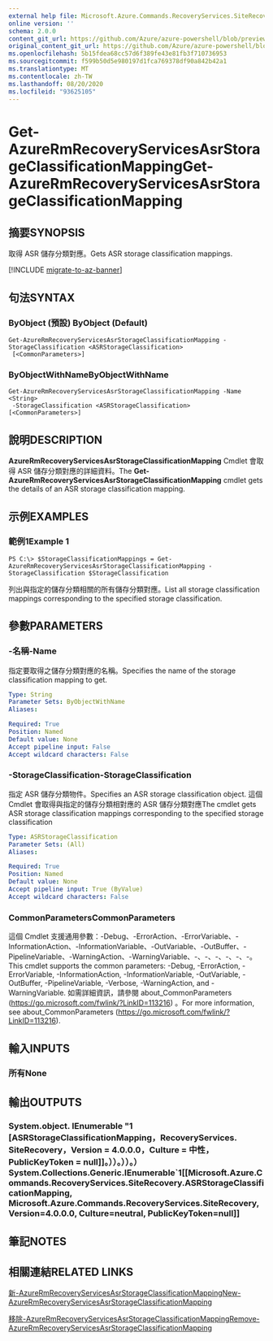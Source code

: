 ```yaml
---
external help file: Microsoft.Azure.Commands.RecoveryServices.SiteRecovery.dll-Help.xml
online version: ''
schema: 2.0.0
content_git_url: https://github.com/Azure/azure-powershell/blob/preview/src/ResourceManager/RecoveryServices.SiteRecovery/Commands.RecoveryServices.SiteRecovery/help/Get-AzureRmRecoveryServicesAsrStorageClassificationMapping.md
original_content_git_url: https://github.com/Azure/azure-powershell/blob/preview/src/ResourceManager/RecoveryServices.SiteRecovery/Commands.RecoveryServices.SiteRecovery/help/Get-AzureRmRecoveryServicesAsrStorageClassificationMapping.md
ms.openlocfilehash: 5b15fdea68cc57d6f389fe43e81fb3f710736953
ms.sourcegitcommit: f599b50d5e980197d1fca769378df90a842b42a1
ms.translationtype: MT
ms.contentlocale: zh-TW
ms.lasthandoff: 08/20/2020
ms.locfileid: "93625105"
---
```

# <span data-ttu-id="297a4-101">Get-AzureRmRecoveryServicesAsrStorageClassificationMapping</span><span class="sxs-lookup"><span data-stu-id="297a4-101">Get-AzureRmRecoveryServicesAsrStorageClassificationMapping</span></span>

## <span data-ttu-id="297a4-102">摘要</span><span class="sxs-lookup"><span data-stu-id="297a4-102">SYNOPSIS</span></span>
<span data-ttu-id="297a4-103">取得 ASR 儲存分類對應。</span><span class="sxs-lookup"><span data-stu-id="297a4-103">Gets ASR storage classification mappings.</span></span>

[!INCLUDE [migrate-to-az-banner](../../includes/migrate-to-az-banner.md)]

## <span data-ttu-id="297a4-104">句法</span><span class="sxs-lookup"><span data-stu-id="297a4-104">SYNTAX</span></span>

### <span data-ttu-id="297a4-105">ByObject (預設) </span><span class="sxs-lookup"><span data-stu-id="297a4-105">ByObject (Default)</span></span>
```
Get-AzureRmRecoveryServicesAsrStorageClassificationMapping -StorageClassification <ASRStorageClassification>
 [<CommonParameters>]
```

### <span data-ttu-id="297a4-106">ByObjectWithName</span><span class="sxs-lookup"><span data-stu-id="297a4-106">ByObjectWithName</span></span>
```
Get-AzureRmRecoveryServicesAsrStorageClassificationMapping -Name <String>
 -StorageClassification <ASRStorageClassification> [<CommonParameters>]
```

## <span data-ttu-id="297a4-107">說明</span><span class="sxs-lookup"><span data-stu-id="297a4-107">DESCRIPTION</span></span>
<span data-ttu-id="297a4-108">**AzureRmRecoveryServicesAsrStorageClassificationMapping** Cmdlet 會取得 ASR 儲存分類對應的詳細資料。</span><span class="sxs-lookup"><span data-stu-id="297a4-108">The **Get-AzureRmRecoveryServicesAsrStorageClassificationMapping** cmdlet gets the details of an ASR storage classification mapping.</span></span>

## <span data-ttu-id="297a4-109">示例</span><span class="sxs-lookup"><span data-stu-id="297a4-109">EXAMPLES</span></span>

### <span data-ttu-id="297a4-110">範例1</span><span class="sxs-lookup"><span data-stu-id="297a4-110">Example 1</span></span>
```
PS C:\> $StorageClassificationMappings = Get-AzureRmRecoveryServicesAsrStorageClassificationMapping -StorageClassification $StorageClassification
```

<span data-ttu-id="297a4-111">列出與指定的儲存分類相關的所有儲存分類對應。</span><span class="sxs-lookup"><span data-stu-id="297a4-111">List all storage classification mappings corresponding to the specified storage classification.</span></span>

## <span data-ttu-id="297a4-112">參數</span><span class="sxs-lookup"><span data-stu-id="297a4-112">PARAMETERS</span></span>

### <span data-ttu-id="297a4-113">-名稱</span><span class="sxs-lookup"><span data-stu-id="297a4-113">-Name</span></span>
<span data-ttu-id="297a4-114">指定要取得之儲存分類對應的名稱。</span><span class="sxs-lookup"><span data-stu-id="297a4-114">Specifies the name of the storage classification mapping to get.</span></span>

```yaml
Type: String
Parameter Sets: ByObjectWithName
Aliases: 

Required: True
Position: Named
Default value: None
Accept pipeline input: False
Accept wildcard characters: False
```

### <span data-ttu-id="297a4-115">-StorageClassification</span><span class="sxs-lookup"><span data-stu-id="297a4-115">-StorageClassification</span></span>
<span data-ttu-id="297a4-116">指定 ASR 儲存分類物件。</span><span class="sxs-lookup"><span data-stu-id="297a4-116">Specifies an ASR storage classification object.</span></span> <span data-ttu-id="297a4-117">這個 Cmdlet 會取得與指定的儲存分類相對應的 ASR 儲存分類對應</span><span class="sxs-lookup"><span data-stu-id="297a4-117">The cmdlet gets ASR storage classification mappings corresponding to the specified storage classification</span></span> 

```yaml
Type: ASRStorageClassification
Parameter Sets: (All)
Aliases: 

Required: True
Position: Named
Default value: None
Accept pipeline input: True (ByValue)
Accept wildcard characters: False
```

### <span data-ttu-id="297a4-118">CommonParameters</span><span class="sxs-lookup"><span data-stu-id="297a4-118">CommonParameters</span></span>
<span data-ttu-id="297a4-119">這個 Cmdlet 支援通用參數：-Debug、-ErrorAction、-ErrorVariable、-InformationAction、-InformationVariable、-OutVariable、-OutBuffer、-PipelineVariable、-WarningAction、-WarningVariable、-、-、-、-、-、-。</span><span class="sxs-lookup"><span data-stu-id="297a4-119">This cmdlet supports the common parameters: -Debug, -ErrorAction, -ErrorVariable, -InformationAction, -InformationVariable, -OutVariable, -OutBuffer, -PipelineVariable, -Verbose, -WarningAction, and -WarningVariable.</span></span> <span data-ttu-id="297a4-120">如需詳細資訊，請參閱 about_CommonParameters (https://go.microsoft.com/fwlink/?LinkID=113216) 。</span><span class="sxs-lookup"><span data-stu-id="297a4-120">For more information, see about_CommonParameters (https://go.microsoft.com/fwlink/?LinkID=113216).</span></span>

## <span data-ttu-id="297a4-121">輸入</span><span class="sxs-lookup"><span data-stu-id="297a4-121">INPUTS</span></span>

### <span data-ttu-id="297a4-122">所有</span><span class="sxs-lookup"><span data-stu-id="297a4-122">None</span></span>

## <span data-ttu-id="297a4-123">輸出</span><span class="sxs-lookup"><span data-stu-id="297a4-123">OUTPUTS</span></span>

### <span data-ttu-id="297a4-124">System.object. IEnumerable "1 [ASRStorageClassificationMapping，RecoveryServices. SiteRecovery，Version = 4.0.0.0，Culture = 中性，PublicKeyToken = null]]。））。））。）</span><span class="sxs-lookup"><span data-stu-id="297a4-124">System.Collections.Generic.IEnumerable\`1[[Microsoft.Azure.Commands.RecoveryServices.SiteRecovery.ASRStorageClassificationMapping, Microsoft.Azure.Commands.RecoveryServices.SiteRecovery, Version=4.0.0.0, Culture=neutral, PublicKeyToken=null]]</span></span>

## <span data-ttu-id="297a4-125">筆記</span><span class="sxs-lookup"><span data-stu-id="297a4-125">NOTES</span></span>

## <span data-ttu-id="297a4-126">相關連結</span><span class="sxs-lookup"><span data-stu-id="297a4-126">RELATED LINKS</span></span>

[<span data-ttu-id="297a4-127">新-AzureRmRecoveryServicesAsrStorageClassificationMapping</span><span class="sxs-lookup"><span data-stu-id="297a4-127">New-AzureRmRecoveryServicesAsrStorageClassificationMapping</span></span>](./New-AzureRmRecoveryServicesAsrStorageClassificationMapping.md)

[<span data-ttu-id="297a4-128">移除-AzureRmRecoveryServicesAsrStorageClassificationMapping</span><span class="sxs-lookup"><span data-stu-id="297a4-128">Remove-AzureRmRecoveryServicesAsrStorageClassificationMapping</span></span>](./Remove-AzureRmRecoveryServicesAsrStorageClassificationMapping.md)
